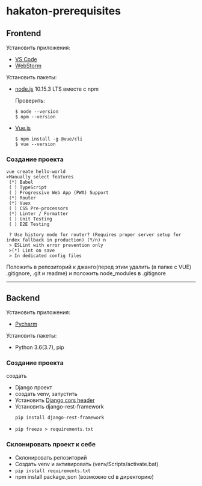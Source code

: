 # hakaton-prerequisites

## Frontend
Установить приложения:
+ [VS Code](https://code.visualstudio.com/)  
+ [WebStorm](https://www.jetbrains.com/webstorm/)

Установить пакеты:
+ [node.js](https://nodejs.org/) 10.15.3 LTS вместе с npm

  Проверить: 
  ~~~
  $ node --version
  $ npm --version
  ~~~
+ [Vue.js](https://cli.vuejs.org/guide/installation.html) 
  ~~~
  $ npm install -g @vue/cli
  $ vue --version
  ~~~
  
  
### Создание проекта
~~~
vue create hello-world
>Manually select features
 (*) Babel
 ( ) TypeScript
 ( ) Progressive Web App (PWA) Support
 (*) Router
 (*) Vuex
 ( ) CSS Pre-processors
 (*) Linter / Formatter
 ( ) Unit Testing
 ( ) E2E Testing
 
 ? Use history mode for router? (Requires proper server setup for index fallback in production) (Y/n) n
 > ESLint with error prevention only
 >(*) Lint on save
 > In dedicated config files
~~~
Положить в репозиторий к джанго(перед этим удалить (в папке с VUE) .gitignore, .git и readme) 
и положить node_modules в .gitignore

  ---
## Backend
Установить приложения:
+ [Pycharm](https://www.jetbrains.com/pycharm/)

Установить пакеты:
+ Python 3.6(3.7), pip

### Создание проекта
создать 
+ Django проект
+ создать venv, запустить
+ Установить [Django cors header](https://pypi.org/project/django-cors-headers/)
+ Установить django-rest-framework
   ~~~
   pip install django-rest-framework
   ~~~
+ `pip freeze > requirements.txt`

### Склонировать проект к себе
+ Склонировать репозиторий
+ Cоздать venv и активировать (venv/Scripts/activate.bat)
+ `pip install requirements.txt`
+ npm install package.json (возможно cd в директорию) 
